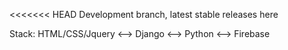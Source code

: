 <<<<<<< HEAD
Development branch, latest stable releases here

Stack:
HTML/CSS/Jquery <--> Django <--> Python <--> Firebase